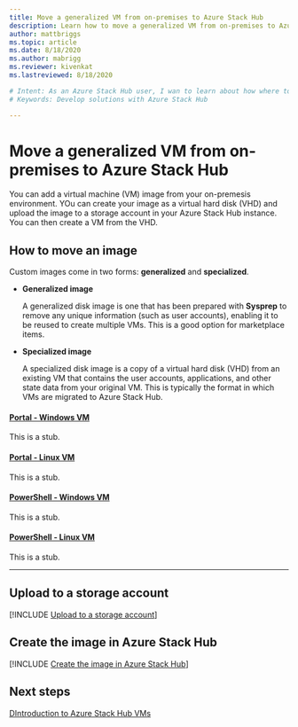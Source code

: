 ```yaml
---
title: Move a generalized VM from on-premises to Azure Stack Hub
description: Learn how to move a generalized VM from on-premises to Azure Stack Hub.
author: mattbriggs
ms.topic: article
ms.date: 8/18/2020
ms.author: mabrigg
ms.reviewer: kivenkat
ms.lastreviewed: 8/18/2020

# Intent: As an Azure Stack Hub user, I wan to learn about how where to find more information developing solutions.
# Keywords: Develop solutions with Azure Stack Hub

---
```


# Move a generalized VM from on-premises to Azure Stack Hub

You can add a virtual machine (VM) image from your on-premesis environment. YOu can create your image as a virtual hard disk (VHD) and upload the image to a storage account in your Azure Stack Hub instance. You can then create a VM from the VHD.

## How to move an image

Custom images come in two forms: **generalized** and **specialized**.

- **Generalized image**

  A generalized disk image is one that has been prepared with **Sysprep** to remove any unique information (such as user accounts), enabling it to be reused to create multiple VMs. This is a good option for marketplace items.

- **Specialized image**

  A specialized disk image is a copy of a virtual hard disk (VHD) from an existing VM that contains the user accounts, applications, and other state data from your original VM. This is typically the format in which VMs are migrated to Azure Stack Hub.

#### [Portal - Windows VM](#tab/port-win)

This is a stub.

#### [Portal - Linux VM](#tab/port-linux)

This is a stub.

#### [PowerShell - Windows VM](#tab/ps-win)

This is a stub.

#### [PowerShell - Linux VM](#tab/ps-linux)

This is a stub.

---

## Upload to a storage account

[!INCLUDE [Upload to a storage account](../includes/user-compute-upload-vhd.md)]

## Create the image in Azure Stack Hub

[!INCLUDE [Create the image in Azure Stack Hub](../includes/user-compute-create-image.md)]

## Next steps

[DIntroduction to Azure Stack Hub VMs](azure-stack-compute-overview.md)
